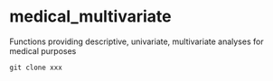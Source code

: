 # medical_multivariate
Functions providing descriptive, univariate, multivariate analyses for medical purposes

`git clone xxx`
